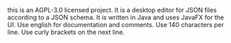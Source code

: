 this is an AGPL-3.0 licensed project. It is a desktop editor for JSON files according to a JSON schema. It is written in Java and uses JavaFX for the UI.
Use english for documentation and comments. Use 140 characters per line. Use curly brackets on the next line.